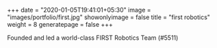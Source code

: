 +++
date = "2020-01-05T19:41:01+05:30"
image = "images/portfolio/first.jpg"
showonlyimage = false
title = "first robotics"
weight = 8
generatepage = false
+++

Founded and led a world-class FIRST Robotics Team (#5511)
